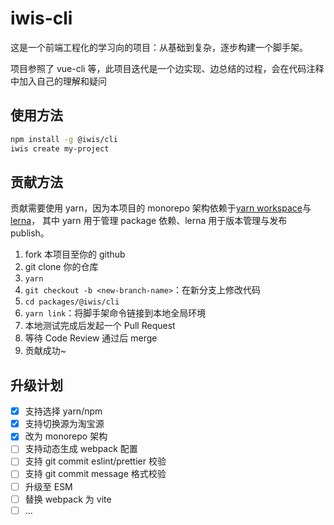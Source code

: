 # iwis-cli

这是一个前端工程化的学习向的项目：从基础到复杂，逐步构建一个脚手架。

项目参照了 vue-cli 等，此项目迭代是一个边实现、边总结的过程，会在代码注释中加入自己的理解和疑问

## 使用方法

```bash
npm install -g @iwis/cli
iwis create my-project
```

## 贡献方法

贡献需要使用 yarn，因为本项目的 monorepo 架构依赖于[yarn workspace](https://classic.yarnpkg.com/blog/2017/08/02/introducing-workspaces/)与[lerna](https://www.lernajs.cn/)，
其中 yarn 用于管理 package 依赖、lerna 用于版本管理与发布 publish。

1. fork 本项目至你的 github
2. git clone 你的仓库
3. `yarn`
4. `git checkout -b <new-branch-name>`：在新分支上修改代码
5. `cd packages/@iwis/cli`
6. `yarn link`：将脚手架命令链接到本地全局环境
7. 本地测试完成后发起一个 Pull Request
8. 等待 Code Review 通过后 merge
9. 贡献成功~

## 升级计划

- [x] 支持选择 yarn/npm
- [x] 支持切换源为淘宝源
- [x] 改为 monorepo 架构
- [ ] 支持动态生成 webpack 配置
- [ ] 支持 git commit eslint/prettier 校验
- [ ] 支持 git commit message 格式校验
- [ ] 升级至 ESM
- [ ] 替换 webpack 为 vite
- [ ] ...
